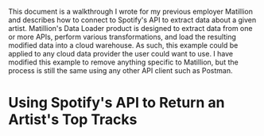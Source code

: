 This document is a walkthrough I wrote for my previous employer Matillion and describes how to connect to Spotify's API to extract data about a given artist. Matillion's Data Loader product is designed to extract data from one or more APIs, perform various transformations, and load the resulting modified data into a cloud warehouse. As such, this example could be applied to any cloud data provider the user could want to use. I have modified this example to remove anything specific to Matillion, but the process is still the same using any other API client such as Postman.

# Using Spotify's API to Return an Artist's Top Tracks